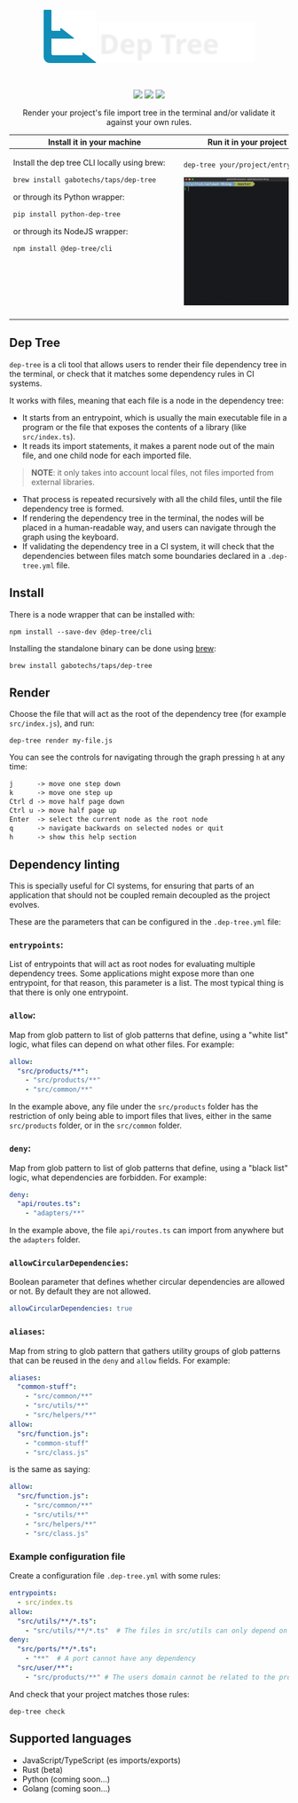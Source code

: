 <p align="center">
    <img height="96" src="./docs/dep-tree.svg"/>
    <img height="74" src="./docs/dep-tree-name.svg"/>
</p>

<br/>

<p align="center">
    <img src="https://coveralls.io/repos/github/gabotechs/dep-tree/badge.svg?branch=main"/>
    <img src="https://goreportcard.com/badge/github.com/gabotechs/dep-tree"/>
    <img src="https://img.shields.io/github/v/release/gabotechs/dep-tree?color=%e535abff"/>
</p>

<p align="center">
    Render your project's file import tree in the terminal and/or validate it against your own rules.
</p>


<table align="center">
    <thead>
        <tr>
            <th>
                Install it in your machine
            </th>
            <th>
                Run it in your project
            </th>
        </tr>
    </thead>
    <tbody>
        <tr>
            <td>

Install the dep tree CLI locally using brew:
```bash
brew install gabotechs/taps/dep-tree
```

or through its Python wrapper:
```bash
pip install python-dep-tree
```

or through its NodeJS wrapper:
```bash
npm install @dep-tree/cli                
```

<br/>
<br/>
<br/>
<br/>
<br/>
<br/>

</td><td>

```bash
dep-tree your/project/entrypoint
```

<p align="center">
    <img width="399px" src="docs/demo.gif" alt="Dependency tree render">
</p>

</td></tr></tbody></table>

## Dep Tree

`dep-tree` is a cli tool that allows users to render their file dependency tree in the terminal, or
check that it matches some dependency rules in CI systems.

It works with files, meaning that each file is a node in the dependency tree:
- It starts from an entrypoint, which is usually the main executable file in a
program or the file that exposes the contents of a library (like `src/index.ts`).
- It reads its import statements, it makes a parent node out of the main file,
and one child node for each imported file.
> **NOTE**: it only takes into account local files, not files imported from external libraries.
- That process is repeated recursively with all the child files, until the file dependency
tree is formed.
- If rendering the dependency tree in the terminal, the nodes will be placed in a human-readable
way, and users can navigate through the graph using the keyboard.
- If validating the dependency tree in a CI system, it will check that the dependencies between files
match some boundaries declared in a `.dep-tree.yml` file.

## Install

There is a node wrapper that can be installed with:

```shell
npm install --save-dev @dep-tree/cli
```

Installing the standalone binary can be done using [brew](https://brew.sh/index_es):
```shell
brew install gabotechs/taps/dep-tree
```

## Render

Choose the file that will act as the root of the dependency tree (for example `src/index.js`), and run:

```shell
dep-tree render my-file.js
```

You can see the controls for navigating through the graph pressing `h` at any time:

```
j      -> move one step down
k      -> move one step up
Ctrl d -> move half page down
Ctrl u -> move half page up
Enter  -> select the current node as the root node
q      -> navigate backwards on selected nodes or quit
h      -> show this help section
```

## Dependency linting

This is specially useful for CI systems, for ensuring that parts of an application that
should not be coupled remain decoupled as the project evolves.

These are the parameters that can be configured in the `.dep-tree.yml` file:

### `entrypoints`: 
List of entrypoints that will act as root nodes for evaluating multiple
dependency trees. Some applications might expose more than one entrypoint, for that reason,
this parameter is a list. The most typical thing is that there is only one entrypoint.

### `allow`:
Map from glob pattern to list of glob patterns that define, using a "white list"
logic, what files can depend on what other files. For example:
```yml
allow:
  "src/products/**":
    - "src/products/**"
    - "src/common/**"
```
In the example above, any file under the `src/products` folder has the restriction of only
being able to import files that lives, either in the same `src/products` folder, or in the
`src/common` folder.

### `deny`: 
Map from glob pattern to list of glob patterns that define, using a "black list"
logic, what dependencies are forbidden. For example:

```yml
deny:
  "api/routes.ts":
    - "adapters/**"
```

In the example above, the file `api/routes.ts` can import from anywhere but the `adapters` folder.

### `allowCircularDependencies`:

Boolean parameter that defines whether circular dependencies are allowed or not. By default
they are not allowed.

```yml
allowCircularDependencies: true
```

### `aliases`:
Map from string to glob pattern that gathers utility groups of glob patterns that
can be reused in the `deny` and `allow` fields. For example:

```yml
aliases:
  "common-stuff":
    - "src/common/**"
    - "src/utils/**"
    - "src/helpers/**"
allow:
  "src/function.js":
    - "common-stuff"
    - "src/class.js"
```
is the same as saying:

```yml
allow:
  "src/function.js":
    - "src/common/**"
    - "src/utils/**"
    - "src/helpers/**"
    - "src/class.js"
```


### Example configuration file
Create a configuration file `.dep-tree.yml` with some rules:

```yml
entrypoints:
  - src/index.ts
allow:
  "src/utils/**/*.ts":
    - "src/utils/**/*.ts"  # The files in src/utils can only depend on other utils
deny:
  "src/ports/**/*.ts":
    - "**"  # A port cannot have any dependency
  "src/user/**":
    - "src/products/**" # The users domain cannot be related to the products domain
```

And check that your project matches those rules:

```shell
dep-tree check
```

## Supported languages

- JavaScript/TypeScript (es imports/exports)
- Rust (beta)
- Python (coming soon...)
- Golang (coming soon...)
